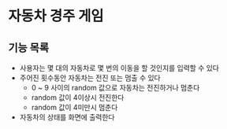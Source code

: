 # 자동차 경주 게임
## 기능 목록
- 사용자는 몇 대의 자동차로 몇 번의 이동을 할 것인지를 입력할 수 있다
- 주어진 횟수동안 자동차는 전진 또는 멈출 수 있다
  - 0 ~ 9 사이의 random 값으로 자동차는 전진하거나 멈춘다 
  - random 값이 4이상시 전진한다
  - random 값이 4미만시 멈춘다
- 자동차의 상태를 화면에 출력한다

